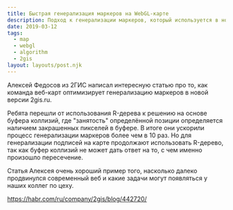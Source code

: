 ```yaml
---
title: Быстрая генерализация маркеров на WebGL-карте
description: Подход к генерализации маркеров, который используется в новой версии 2ГИС
date: 2019-03-12
tags:
  - map
  - webgl
  - algorithm
  - 2gis
layout: layouts/post.njk
---
```

Алексей Федосов из 2ГИС написал интересную статью про то, как команда веб-карт оптимизирует генерализацию маркеров в новой версии 2gis.ru.

Ребята перешли от использования R-дерева к решению на основе буфера коллизий, где "занятость" определённой позиции определяется наличием закрашенных пикселей в буфере. В итоге они ускорили процесс генерализации маркеров более чем в 10 раз. Но для генерализации подписей на карте продолжают использовать R-дерево, так как буфер коллизий не может дать ответ на то, с чем именно произошло пересечение.

Статья Алексея очень хороший пример того, насколько далеко продвинулся современный веб и какие задачи могут появляться у наших коллег по цеху.

https://habr.com/ru/company/2gis/blog/442720/ 
